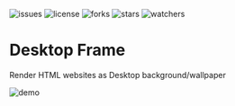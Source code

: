 ![issues](https://img.shields.io/github/issues/momo5502/desktopframe.svg)
![license](https://img.shields.io/github/license/momo5502/desktopframe.svg)
![forks](https://img.shields.io/github/forks/momo5502/desktopframe.svg)
![stars](https://img.shields.io/github/stars/momo5502/desktopframe.svg)
![watchers](https://img.shields.io/github/watchers/momo5502/desktopframe.svg)

Desktop Frame
===========
Render HTML websites as Desktop background/wallpaper

![demo](https://github.com/momo5502/desktopframe/raw/master/demo.gif)
